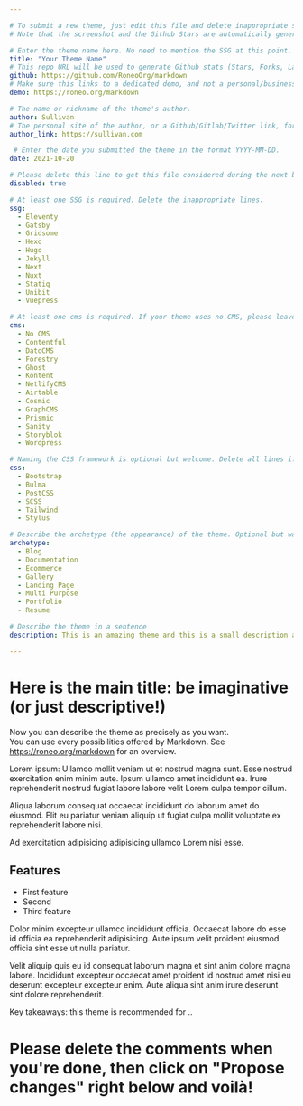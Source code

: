 ```yaml
---

# To submit a new theme, just edit this file and delete inappropriate suggestions.
# Note that the screenshot and the Github Stars are automatically generated.

# Enter the theme name here. No need to mention the SSG at this point.
title: "Your Theme Name"
# This repo URL will be used to generate Github stats (Stars, Forks, Last Update)
github: https://github.com/RoneoOrg/markdown
# Make sure this links to a dedicated demo, and not a personal/business site. The demo url must use httpS.
demo: https://roneo.org/markdown

# The name or nickname of the theme's author.
author: Sullivan
# The personal site of the author, or a Github/Gitlab/Twitter link, for a proper acknowledgement. Delete this line if none is available.
author_link: https://sullivan.com

 # Enter the date you submitted the theme in the format YYYY-MM-DD.
date: 2021-10-20

# Please delete this line to get this file considered during the next build.
disabled: true

# At least one SSG is required. Delete the inappropriate lines.
ssg:
  - Eleventy
  - Gatsby
  - Gridsome
  - Hexo
  - Hugo
  - Jekyll
  - Next
  - Nuxt
  - Statiq
  - Unibit
  - Vuepress

# At least one cms is required. If your theme uses no CMS, please leave a line with "No CMS"
cms:
  - No CMS
  - Contentful
  - DatoCMS
  - Forestry
  - Ghost
  - Kontent
  - NetlifyCMS
  - Airtable
  - Cosmic
  - GraphCMS
  - Prismic
  - Sanity
  - Storyblok
  - Wordpress

# Naming the CSS framework is optional but welcome. Delete all lines if required.
css:
  - Bootstrap
  - Bulma
  - PostCSS
  - SCSS
  - Tailwind
  - Stylus

# Describe the archetype (the appearance) of the theme. Optional but warmly recommended. Delete the inappropriate lines.
archetype:
  - Blog
  - Documentation
  - Ecommerce
  - Gallery
  - Landing Page
  - Multi Purpose
  - Portfolio
  - Resume

# Describe the theme in a sentence
description: This is an amazing theme and this is a small description about it!

---
```


# Here is the main title: be imaginative (or just descriptive!)

Now you can describe the theme as precisely as you want.  
You can use every possibilities offered by Markdown. See https://roneo.org/markdown for an overview.

Lorem ipsum: Ullamco mollit veniam ut et nostrud magna sunt. Esse nostrud exercitation enim minim aute. Ipsum ullamco amet incididunt ea. Irure reprehenderit nostrud fugiat labore labore velit Lorem culpa tempor cillum.

Aliqua laborum consequat occaecat incididunt do laborum amet do eiusmod. Elit eu pariatur veniam aliquip ut fugiat culpa mollit voluptate ex reprehenderit labore nisi.

Ad exercitation adipisicing adipisicing ullamco Lorem nisi esse.

## Features

* First feature
* Second
* Third feature

Dolor minim excepteur ullamco incididunt officia. Occaecat labore do esse id officia ea reprehenderit adipisicing. Aute ipsum velit proident eiusmod officia sint esse ut nulla pariatur.

Velit aliquip quis eu id consequat laborum magna et sint anim dolore magna labore. Incididunt excepteur occaecat amet proident id nostrud amet nisi eu deserunt excepteur excepteur enim. Aute aliqua sint anim irure deserunt sint dolore reprehenderit.

Key takeaways: this theme is recommended for ..

# Please delete the comments when you're done, then click on "Propose changes" right below and voilà!

